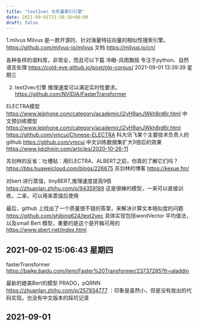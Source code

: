 ```yaml
---
title: "text2vec 与矢量索引引擎"
date: 2021-09-01T21:58:16+08:00
draft: false
---
```


1.milvus Milvus 是一款开源的、针对海量特征向量的相似性搜索引擎。
https://github.com/milvus-io/milvus
文档 https://milvus.io/cn/

各种各样的语料库，非常全，而且可以下载
冷眼-风雨飘摇
专注于python、自然语言处理
https://cold-eye.github.io/post/nlp-corpus/
2021-09-01 13:39:39 星期三

2. text2vec引擎
推理速度可以满足实时性要求。https://github.com/NVIDIA/FasterTransformer

ELECTRA模型
https://www.leiphone.com/category/academic/i2yH9anJWkh8rd6r.html
中文预训练模型
https://www.leiphone.com/category/academic/i2yH9anJWkh8rd6r.html
https://github.com/ymcui/Chinese-ELECTRA
科大讯飞某个主要技术负责人的github https://github.com/ymcui
中文训练数据集扩大9倍后的效果
https://www.jiqizhixin.com/articles/2020-10-26-11

苏剑林的反省：吐槽贴：用ELECTRA、ALBERT之前，你真的了解它们吗？
https://bbs.huaweicloud.com/blogs/226675
苏剑林的博客
https://kexue.fm/

对bert 进行蒸馏，tinyBERT,推理速度提高9倍
https://zhuanlan.zhihu.com/p/94359189
这是很棒的模型，一来可以直接训练，二来，可以用来蒸馏后使用

最后，github 上找出了一个质量很不错的答案，来解决计算文本相似度的问题
https://github.com/shibing624/text2vec
具体实现包括wordVector 平均值法，以及small Bert 模型，重要的是这个是开箱可用的
https://www.sbert.net/index.html

2021-09-02 15:06:43 星期四
---
fasterTransformer
https://baike.baidu.com/item/Faster%20Transformer/23737285?fr=aladdin

最新的媲美Bert的模型
PRADO，pQRNN
https://zhuanlan.zhihu.com/p/257934777
：印象是虽然小，但是没有放出的代码实现。也没有中文版本的踩坑记录

2021-09-01
---
